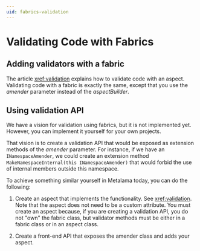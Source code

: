 ```yaml
---
uid: fabrics-validation
---
```


# Validating Code with Fabrics

[comment]: # (TODO)


## Adding validators with a fabric

The article <xref:validation> explains how to validate code with an aspect.
Validating code with a fabric is exactly the same, except that you use the _amender_ parameter instead of the _aspectBuilder_.

## Using validation API

We have a vision for validation using fabrics, but it is not implemented yet. However, you can implement it yourself for your own projects.

That vision is to create a validation API that would be exposed as extension methods of the _amender_ parameter. For instance, if we have an `INamespaceAmender`, we could create an extension method `MakeNamespaceInternal(this INamespaceAmender)` that would forbid the use of internal members outside this namespace.

To achieve something similar yourself in Metalama today, you can do the following:

1. Create an aspect that implements the functionality. See <xref:validation>. Note that the aspect does not need to be a custom attribute. You must create an aspect because, if you are creating a validation API, you do not "own" the fabric class, but validator methods must be either in a fabric class or in an aspect class.

2. Create a front-end API that exposes the amender class and adds your aspect.




